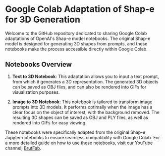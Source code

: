 # Google Colab Adaptation of Shap-e for 3D Generation

Welcome to the GitHub repository dedicated to sharing Google Colab adaptations of OpenAI's Shap-e model notebooks. The original Shap-e model is designed for generating 3D shapes from prompts, and these notebooks make the process accessible directly within Google Colab.

## Notebooks Overview

1. **Text to 3D Notebook**: This adaptation allows you to input a text prompt, from which it generates a 3D representation. The generated 3D objects can be saved as OBJ files, and can also be rendered into GIFs for visualization purposes.

2. **Image to 3D Notebook**: This notebook is tailored to transform image prompts into 3D models. It performs optimally when the image has a clear focus on the object of interest, with the background removed. The resulting 3D shapes can be saved as OBJ and PLY files, as well as rendered into GIFs for easy viewing.

These notebooks were specifically adapted from the original Shap-e Jupyter notebooks to ensure seamless compatibility with Google Colab. For a more detailed guide on how to use these notebooks, visit our YouTube channel, [BrutFab](https://www.youtube.com/@BrutFab).
